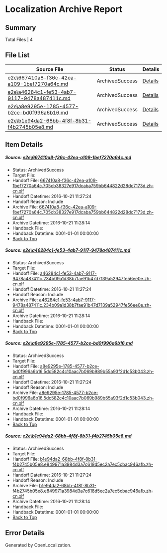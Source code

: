 # <a name='report-top'></a> Localization Archive Report

## Summary
 Total Files | 4

## File List
 Source File | Status | Details 
 ----------- | ------ | ------- 
 [e2e\667410a8-f36c-42ea-a109-1bef7270a64c.md](https://github.com/OpenLocalizationTestOrg/ol-test0/blob/af2b3d6c9337ee719f761a0028044d7b496e79de/e2e/667410a8-f36c-42ea-a109-1bef7270a64c.md) | ArchivedSuccess | [Details](#66aa463b7bb969e9dc2c72befef2cdb06b41b6d33)
 [e2e\a46284c1-fe53-4ab7-9117-9478a487411c.md](https://github.com/OpenLocalizationTestOrg/ol-test0/blob/af2b3d6c9337ee719f761a0028044d7b496e79de/e2e/a46284c1-fe53-4ab7-9117-9478a487411c.md) | ArchivedSuccess | [Details](#969ff209544b1227ce7071e92c9d5a2f0d28c9d96)
 [e2e\a8e9295e-1785-4577-b2ce-bd0f996a6b16.md](https://github.com/OpenLocalizationTestOrg/ol-test0/blob/af2b3d6c9337ee719f761a0028044d7b496e79de/e2e/a8e9295e-1785-4577-b2ce-bd0f996a6b16.md) | ArchivedSuccess | [Details](#f4374f80c4781657b7cd86660646cb2ac289b67f7)
 [e2e\b1e94da2-68bb-4f8f-8b31-f4b2745b05e8.md](https://github.com/OpenLocalizationTestOrg/ol-test0/blob/af2b3d6c9337ee719f761a0028044d7b496e79de/e2e/b1e94da2-68bb-4f8f-8b31-f4b2745b05e8.md) | ArchivedSuccess | [Details](#eafa979b14caa71dcfa05871ed0baeabe6c34f198)

## Item Details
##### <a name='66aa463b7bb969e9dc2c72befef2cdb06b41b6d33'></a> Source: [e2e\667410a8-f36c-42ea-a109-1bef7270a64c.md](https://github.com/OpenLocalizationTestOrg/ol-test0/blob/af2b3d6c9337ee719f761a0028044d7b496e79de/e2e/667410a8-f36c-42ea-a109-1bef7270a64c.md)
* Status: ArchivedSuccess
* Target File: 
* Handoff File: [667410a8-f36c-42ea-a109-1bef7270a64c.705cb38327e917dcaba759bb644822d28dc7173d.zh-cn.xlf](https://github.com/OpenLocalizationTestOrg/ol-test0-handoff/blob/5cefd979c72cb861377200d75c22bb8de17df939/ol-handoff/OpenLocalizationTestOrg/ol-test0-zhcn/shujia/ht/667410a8-f36c-42ea-a109-1bef7270a64c.705cb38327e917dcaba759bb644822d28dc7173d.zh-cn.xlf)
* Handoff Datetime: 2016-10-21 11:27:24
* Handoff Reason: Include
* Archive File: [667410a8-f36c-42ea-a109-1bef7270a64c.705cb38327e917dcaba759bb644822d28dc7173d.zh-cn.xlf](https://github.com/OpenLocalizationTestOrg/ol-test0-handoff/blob/ddf0c759be595893f5e54e7fcdabee8130b40281/ol-archive/OpenLocalizationTestOrg/ol-test0-zhcn/shujia/ht/667410a8-f36c-42ea-a109-1bef7270a64c.705cb38327e917dcaba759bb644822d28dc7173d.zh-cn.xlf)
* Archive Datetime: 2016-10-21 11:28:14
* Handback File: 
* Handback Datetime: 0001-01-01 00:00:00
* [Back to Top](#report-top)

##### <a name='969ff209544b1227ce7071e92c9d5a2f0d28c9d96'></a> Source: [e2e\a46284c1-fe53-4ab7-9117-9478a487411c.md](https://github.com/OpenLocalizationTestOrg/ol-test0/blob/af2b3d6c9337ee719f761a0028044d7b496e79de/e2e/a46284c1-fe53-4ab7-9117-9478a487411c.md)
* Status: ArchivedSuccess
* Target File: 
* Handoff File: [a46284c1-fe53-4ab7-9117-9478a487411c.234b09a1d38b7fae91b47d7139a52947fe56ee0e.zh-cn.xlf](https://github.com/OpenLocalizationTestOrg/ol-test0-handoff/blob/5cefd979c72cb861377200d75c22bb8de17df939/ol-handoff/OpenLocalizationTestOrg/ol-test0-zhcn/shujia/ht/a46284c1-fe53-4ab7-9117-9478a487411c.234b09a1d38b7fae91b47d7139a52947fe56ee0e.zh-cn.xlf)
* Handoff Datetime: 2016-10-21 11:27:24
* Handoff Reason: Include
* Archive File: [a46284c1-fe53-4ab7-9117-9478a487411c.234b09a1d38b7fae91b47d7139a52947fe56ee0e.zh-cn.xlf](https://github.com/OpenLocalizationTestOrg/ol-test0-handoff/blob/ddf0c759be595893f5e54e7fcdabee8130b40281/ol-archive/OpenLocalizationTestOrg/ol-test0-zhcn/shujia/ht/a46284c1-fe53-4ab7-9117-9478a487411c.234b09a1d38b7fae91b47d7139a52947fe56ee0e.zh-cn.xlf)
* Archive Datetime: 2016-10-21 11:28:14
* Handback File: 
* Handback Datetime: 0001-01-01 00:00:00
* [Back to Top](#report-top)

##### <a name='f4374f80c4781657b7cd86660646cb2ac289b67f7'></a> Source: [e2e\a8e9295e-1785-4577-b2ce-bd0f996a6b16.md](https://github.com/OpenLocalizationTestOrg/ol-test0/blob/af2b3d6c9337ee719f761a0028044d7b496e79de/e2e/a8e9295e-1785-4577-b2ce-bd0f996a6b16.md)
* Status: ArchivedSuccess
* Target File: 
* Handoff File: [a8e9295e-1785-4577-b2ce-bd0f996a6b16.5dc582c4c10aac7b069b989b55a93f2d1c53b043.zh-cn.xlf](https://github.com/OpenLocalizationTestOrg/ol-test0-handoff/blob/5cefd979c72cb861377200d75c22bb8de17df939/ol-handoff/OpenLocalizationTestOrg/ol-test0-zhcn/shujia/ht/a8e9295e-1785-4577-b2ce-bd0f996a6b16.5dc582c4c10aac7b069b989b55a93f2d1c53b043.zh-cn.xlf)
* Handoff Datetime: 2016-10-21 11:27:24
* Handoff Reason: Include
* Archive File: [a8e9295e-1785-4577-b2ce-bd0f996a6b16.5dc582c4c10aac7b069b989b55a93f2d1c53b043.zh-cn.xlf](https://github.com/OpenLocalizationTestOrg/ol-test0-handoff/blob/ddf0c759be595893f5e54e7fcdabee8130b40281/ol-archive/OpenLocalizationTestOrg/ol-test0-zhcn/shujia/ht/a8e9295e-1785-4577-b2ce-bd0f996a6b16.5dc582c4c10aac7b069b989b55a93f2d1c53b043.zh-cn.xlf)
* Archive Datetime: 2016-10-21 11:28:14
* Handback File: 
* Handback Datetime: 0001-01-01 00:00:00
* [Back to Top](#report-top)

##### <a name='eafa979b14caa71dcfa05871ed0baeabe6c34f198'></a> Source: [e2e\b1e94da2-68bb-4f8f-8b31-f4b2745b05e8.md](https://github.com/OpenLocalizationTestOrg/ol-test0/blob/af2b3d6c9337ee719f761a0028044d7b496e79de/e2e/b1e94da2-68bb-4f8f-8b31-f4b2745b05e8.md)
* Status: ArchivedSuccess
* Target File: 
* Handoff File: [b1e94da2-68bb-4f8f-8b31-f4b2745b05e8.e849971a3984d3a7c618d5ec2a7ec5cbac946afb.zh-cn.xlf](https://github.com/OpenLocalizationTestOrg/ol-test0-handoff/blob/5cefd979c72cb861377200d75c22bb8de17df939/ol-handoff/OpenLocalizationTestOrg/ol-test0-zhcn/shujia/ht/b1e94da2-68bb-4f8f-8b31-f4b2745b05e8.e849971a3984d3a7c618d5ec2a7ec5cbac946afb.zh-cn.xlf)
* Handoff Datetime: 2016-10-21 11:27:24
* Handoff Reason: Include
* Archive File: [b1e94da2-68bb-4f8f-8b31-f4b2745b05e8.e849971a3984d3a7c618d5ec2a7ec5cbac946afb.zh-cn.xlf](https://github.com/OpenLocalizationTestOrg/ol-test0-handoff/blob/ddf0c759be595893f5e54e7fcdabee8130b40281/ol-archive/OpenLocalizationTestOrg/ol-test0-zhcn/shujia/ht/b1e94da2-68bb-4f8f-8b31-f4b2745b05e8.e849971a3984d3a7c618d5ec2a7ec5cbac946afb.zh-cn.xlf)
* Archive Datetime: 2016-10-21 11:28:14
* Handback File: 
* Handback Datetime: 0001-01-01 00:00:00
* [Back to Top](#report-top)


## Error Details

Generated by OpenLocalization.
